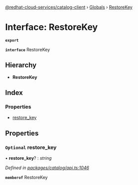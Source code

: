 [@redhat-cloud-services/catalog-client](../README.md) › [Globals](../globals.md) › [RestoreKey](restorekey.md)

# Interface: RestoreKey

**`export`** 

**`interface`** RestoreKey

## Hierarchy

* **RestoreKey**

## Index

### Properties

* [restore_key](restorekey.md#optional-restore_key)

## Properties

### `Optional` restore_key

• **restore_key**? : *string*

*Defined in [packages/catalog/api.ts:1046](https://github.com/RedHatInsights/javascript-clients/blob/master/packages/catalog/api.ts#L1046)*

**`memberof`** RestoreKey

